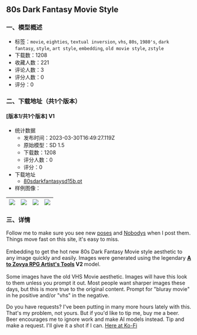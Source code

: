 ## 80s Dark Fantasy Movie Style
### 一、模型概述

- 标签：`movie`, `eighties`, `textual inversion`, `vhs`, `80s`, `1980's`, `dark fantasy`, `style`, `art style`, `embedding`, `old movie style`, `zstyle`
- 下载数：1208
- 收藏人数：221
- 评论人数：3
- 评分人数：0
- 评分：0

### 二、下载地址（共1个版本）

#### [版本1/共1个版本] V1

- 统计数据
  - 发布时间：2023-03-30T16:49:27.119Z
  - 原始模型：SD 1.5
  - 下载数：1208
  - 评分人数：0
  - 评分：0
- 下载地址
  - [80sdarkfantasysd15b.pt](https://civitai.com/api/download/models/31726)
- 样例图像：

| <img src="https://image.civitai.com/xG1nkqKTMzGDvpLrqFT7WA/598ef6c7-0722-4d4d-13b6-3773f8de3300/width=450/361124.jpeg" /> | <img src="https://image.civitai.com/xG1nkqKTMzGDvpLrqFT7WA/8d309b83-724c-4d5b-0284-645add5e4a00/width=450/361148.jpeg" /> | <img src="https://image.civitai.com/xG1nkqKTMzGDvpLrqFT7WA/22854f14-2921-4a01-9e29-8a14f2e0b800/width=450/361143.jpeg" /> | <img src="https://image.civitai.com/xG1nkqKTMzGDvpLrqFT7WA/0a379eb2-7126-415c-0bca-32fd1466e900/width=450/361142.jpeg" /> |
| ---- | ---- | ---- | ---- |


### 三、详情
<p>Follow me to make sure you see new <a target="_blank" rel="ugc" href="https://civitai.com/tag/zpose">poses</a> and <a target="_blank" rel="ugc" href="https://civitai.com/tag/znobody">Nobodys</a> when I post them. Things move fast on this site, it's easy to miss.<br /><br />Embedding to get the hot new 80s Dark Fantasy Movie style aesthetic to any image quickly and easily. Images were generated using the legendary <a target="_blank" rel="ugc" href="https://civitai.com/models/8124/a-to-zovya-rpg-artists-tools-15-and-21"><strong>A to Zovya RPG Artist's Tools</strong></a><strong> V2 </strong>model.<br /><br />Some images have the old VHS Movie aesthetic. Images will have this look to them unless you prompt it out. Most people want sharper images these days, but this is more true to the original content. Prompt for "bluray movie" in he positive and/or "vhs" in the negative.</p><p></p><p>Do you have requests? I've been putting in many more hours lately with this. That's my problem, not yours. But if you'd like to tip me, buy me a beer. Beer encourages me to ignore work and make AI models instead. Tip and make a request. I'll give it a shot if I can. <a target="_blank" rel="ugc" href="https://ko-fi.com/zovya">Here at Ko-Fi</a></p>